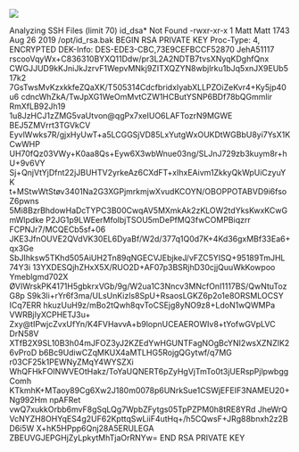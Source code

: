 ![](Maszyny/Linux/Postman/Pasted%20image%2020210829023458.png)

Analyzing SSH Files (limit 70)
id_dsa* Not Found
-rwxr-xr-x 1 Matt Matt 1743 Aug 26 2019 /opt/id_rsa.bak
BEGIN RSA PRIVATE KEY
Proc-Type: 4, ENCRYPTED
DEK-Info: DES-EDE3-CBC,73E9CEFBCCF52870
JehA51117 rscooVqyWx+C836310BYXQ11Ddw/pr3L2A2NDTB7tvsXNyqKDghfQnx
CWGJJUD9kKJniJkJzrvF1WepvMNkj9ZITXQZYN8wbjlrku1bJq5xnJX9EUb517k2
7GsTwsMvKzxkkfeZQaXK/T505314CdcfbridxIyabXLLPZOiZeKvr4+Ky5jp40u6
cdncWhZkA/TwJpXG1WeOmMvtCZW1HCButYSNP6BDf78bQGmmlir RmXfLB92Jh19
1u8JzHCJ1zZMG5vaUtvon@qgPx7xeIUO6LAFTozrN9MGWE BEJ5ZMVrrt3TGVkCV
EyvlWwks7R/gjxHyUwT+a5LCGGSjVD85LxYutgWxOUKDtWGBbU8yi7YsX1KCwWHP
UH70fQz03VWy+K0aa8Qs+Eyw6X3wbWnue03ng/SLJnJ729zb3kuym8r+hU+9v6VY
Sj+QnjVtYjDfnt22jJBUHTV2yrkeAz6CXdFT+xIhxEAivm1ZkkyQkWpUiCzyuYK
t+MStwWtStøv3401Na2G3XGPjmrkmjwXvudKCOYN/OBOPPOTABVD9i6fsoZ6pwns
5Mi8BzrBhdowHaDcTYPC3B00CwqAV5MXmkAk2zKLOW2tdYksKwxKCwGmWlpdke
P2JG1p9LWEerMfolbjTSOU5mDePfMQ3fwCOMPBiqzrr FCPNJr7/MCQECb5sf+06
JKE3JfnOUVE2QVdVK30EL6DyaBf/W2d/377q1Q0d7K+4Kd36gxMBf33Ea6+qx3Ge
SbJIhksw5TKhd505AiUH2Tn89qNGECVJEbjkeJ/vFZC5YISQ+95189TmJHL 74Y3i
13YXDESQjhZHxX5X/RUO2D+AF07p3BSRjhD30cjjQuuWkKowpoo Ymeblgmd702X
ØVIWrskPK4171H5gbkrxVGb/9g/W2ua1C3Nncv3MNcfOnl1117BS/QwNtuTozG8p
S9k3li+rYr6f3ma/ULsUnKizls8SpU+RsaosLGKZ6p2o1e8ORSMLOCSY ICq7ERR
hkuzUuH9z/mBo2tQwh8qvToCSEjg8yNO9z8+LdoN1wQWMPa VWRBjIyXCPHETJ3u+
Zxy@tIPwjcZvxUfYn/K4FVHavvA+b9lopnUCEAEROWIv8+tYofwGVpLVC DrN58V
XTfB2X9SL10B3h04mJFOZ3yJ2KZEdYwHGUNTFagNOgBcYNI2wsXZNZIK26vProD
b6Bc9UdiwCZqMKUX4aMTLHG5RojgQGytwf/q7MG r03CF25k1PEWNyZMqY4WYSZXi
WhQFHkFOINWVEOtHakz/ToYaUQNERT6pZyHgVjTmTo0t3jUERspPjlpwbggComh
KTkmhK+MTaoy89Cg6Xw2J180m0078p6UNrkSue1CSWjEFEIF3NAMEU20+Ng992Hm
npAFRet vwQ7xukkOrbb6mvF8gSqLQg7WpbZFytgs05TpPZPM0h8tRE8YRd JheWrQ
VcNYZH8OHYqES4g2UF62KpttqSwLiiF4utHq+/h5CQwsF+JRg88bnxh2z2BD6i5W
X+hK5HPpp6Qnj28A5ERULEGA ZBEUVGJEPGHjZyLpkytMhTjaOrRNYw=
END RSA PRIVATE KEY
